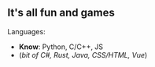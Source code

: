 It's all fun and games
---
Languages:
* **Know**: Python, C/C++, JS
* (*bit of C#, Rust, Java, CSS/HTML, Vue*)
